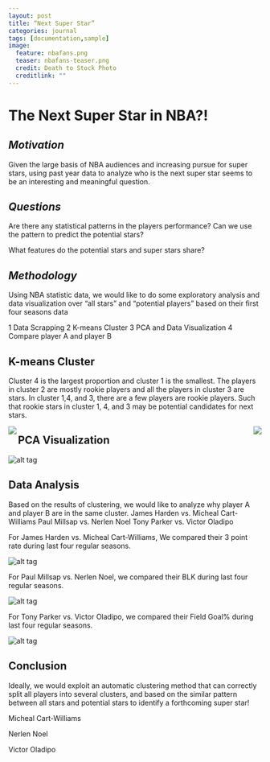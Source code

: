 ```yaml
---
layout: post
title: “Next Super Star”
categories: journal
tags: [documentation,sample]
image:
  feature: nbafans.png
  teaser: nbafans-teaser.png
  credit: Death to Stock Photo
  creditlink: ""
---
```


# **The Next Super Star in NBA?!**

## _Motivation_

Given the large basis of NBA audiences and increasing pursue for super stars, using past year data to analyze who is the next super star seems to be an interesting and meaningful question.


## _Questions_

Are there any statistical patterns in the players performance? Can we use the pattern to predict the potential stars?
What features do the potential stars and super stars share?

## _Methodology_

Using NBA statistic data, we would like to do some exploratory analysis and data visualization over “all stars” and “potential players” based on their first four seasons data
1 Data Scrapping2 K-means Cluster3 PCA and Data Visualization4 Compare player A and player B


## K-means Cluster

Cluster 4 is the largest proportion and cluster 1 is the smallest. The players in cluster 2 are mostly rookie players and all the players in cluster 3 are stars. In cluster 1,4, and 3, there are a few players are rookie players. Such that rookie stars in cluster 1, 4, and 3 may be potential candidates for next stars.

<img src="https://mengxinji.github.io/NBA_SuperStar/images/pieCL.png" 
align="left" height=“99” width=“99”>

<img src="https://mengxinji.github.io/NBA_SuperStar/images/stackCl.png" align="right" height=“100” width=“100” >

## PCA Visualization


![alt tag](https://mengxinji.github.io/NBA_SuperStar/images/cluster_plot_r.png)


## Data Analysis

Based on the results of clustering, we would like to analyze why player A and player B are in the same cluster.James Harden vs. Micheal Cart-Williams Paul Millsap vs. Nerlen NoelTony Parker vs. Victor Oladipo

For James Harden vs. Micheal Cart-Williams, We compared their 3 point rate during last four regular seasons.

![alt tag](https://mengxinji.github.io/NBA_SuperStar/images/James_Michael.png)

For Paul Millsap vs. Nerlen Noel, we compared their BLK during last four regular seasons.

![alt tag](https://mengxinji.github.io/NBA_SuperStar/images/Millsap_Noel.png)

For Tony Parker vs. Victor Oladipo, we compared their Field Goal% during last four regular seasons.

![alt tag](https://mengxinji.github.io/NBA_SuperStar/images/Parker_Oladipo.png)


## Conclusion

Ideally, we would exploit an automatic clustering method that can correctly split all players into several clusters, and based on the similar pattern between all stars and potential stars to identify a forthcoming super star!
Micheal Cart-Williams 

Nerlen NoelVictor Oladipo





